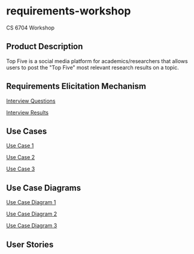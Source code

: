 # requirements-workshop
CS 6704 Workshop

## Product Description
Top Five is a social media platform for academics/researchers that allows users to post the "Top Five" most relevant research results on a topic.

## Requirements Elicitation Mechanism
[Interview Questions](/docs/interview.md)

[Interview Results](/docs/interview_results.md)

## Use Cases
[Use Case 1](/docs/use_case_post_top_five.md)

[Use Case 2](/docs/use_case_post_reply.md)

[Use Case 3](/docs/use_case_platform_linking.md)

## Use Case Diagrams

[Use Case Diagram 1](/resources/post.svg)

[Use Case Diagram 2](/resources/reply.svg)

[Use Case Diagram 3](/resources/link.svg)

## User Stories

